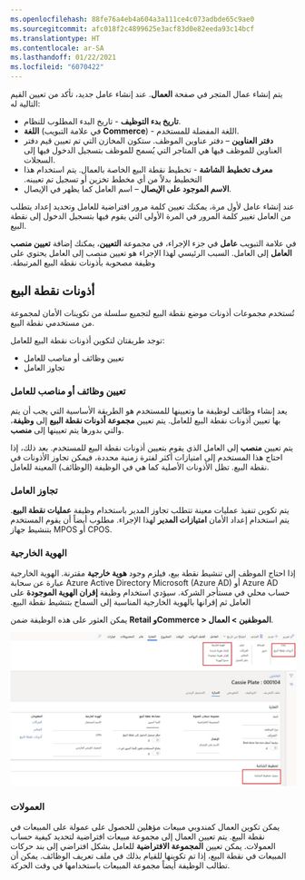 ```yaml
---
ms.openlocfilehash: 88fe76a4eb4a604a3a111ce4c073adbde65c9ae0
ms.sourcegitcommit: afc018f2c4899625e3acf83d0e82eeda93c14bcf
ms.translationtype: HT
ms.contentlocale: ar-SA
ms.lasthandoff: 01/22/2021
ms.locfileid: "6070422"
---
```

يتم إنشاء عمال المتجر في صفحة **العمال**. عند إنشاء عامل جديد، تأكد من تعيين القيم التالية له:

- **تاريخ بدء التوظيف** - تاريخ البدء المطلوب للنظام.
- **اللغة** (في علامة التبويب **Commerce**) - اللغة المفضلة للمستخدم.
- **دفتر العناوين** – دفتر عناوين الموظف. ستكون المخازن التي تم تعيين قيم دفتر العناوين للموظف فيها هي المتاجر التي يُسمح للموظف بتسجيل الدخول فيها إلى السجلات. 
- **معرف تخطيط الشاشة‬‏‫** - تخطيط نقطة البيع الخاصة بالعمال. يتم استخدام هذا التخطيط بدلاً من أي مخطط تخزين أو تسجيل تم تعيينه.
- **الاسم الموجود على الإيصال** – اسم العامل كما يظهر في الإيصال.

عند إنشاء عامل لأول مرة، يمكنك تعيين كلمة مرور افتراضية للعامل وتحديد إعداد يتطلب من العامل تغيير كلمة المرور في المرة الأولى التي يقوم فيها بتسجيل الدخول إلى نقطة البيع. 

في علامة التبويب **عامل** ‏‫في جزء الإجراء، في مجموعة **التعيين‬**، يمكنك إضافة **‬‏‫تعيين منصب العامل** إلى العامل. السبب الرئيسي لهذا الإجراء هو تعيين منصب إلى العامل يحتوي على وظيفة مصحوبة بأذونات نقطة البيع المرتبطة.

## <a name="pos-permissions"></a>أذونات نقطة البيع
تُستخدم مجموعات أذونات موضع نقطة البيع لتجميع سلسلة من تكوينات الأمان لمجموعة من مستخدمي نقطة البيع. 

توجد طريقتان لتكوين أذونات نقطة البيع للعامل: 

- تعيين وظائف أو مناصب للعامل
- تجاوز العامل 

### <a name="assign-jobs-or-positions-to-a-worker"></a>تعيين وظائف أو مناصب للعامل
يعد إنشاء وظائف لوظيفة ما وتعيينها للمستخدم هو الطريقة الأساسية التي يجب أن يتم بها تعيين أذونات نقطة البيع للعامل. يتم تعيين **مجموعة أذونات نقطة البيع** إلى **وظيفة**، والتي بدورها يتم تعيينها إلى **منصب**. 

يتم تعيين **منصب** إلى العامل الذي يقوم بتعيين أذونات نقطة البيع للمستخدم. بعد ذلك، إذا احتاج هذا المستخدم إلى امتيازات أكثر لفترة زمنية محددة، فيمكن تجاوز الأذونات في نقطة البيع. تظل الأذونات الأصلية كما هي في الوظيفة (الوظائف) المعينة للعامل. 

### <a name="override-on-the-worker"></a>تجاوز العامل 
يتم تكوين تنفيذ عمليات معينة تتطلب تجاوز المدير باستخدام وظيفة **عمليات نقطة البيع**. يتم استخدام إعداد الأمان **امتيازات المدير** لهذا الإجراء. مطلوب أيضاً أن يقوم المستخدم بتنشيط جهاز MPOS أو CPOS. 

### <a name="external-identity"></a>الهوية الخارجية
إذا احتاج الموظف إلى تنشيط نقطة بيع، فيلزم وجود **هوية خارجية** مقترنة. الهوية الخارجية عبارة عن سحابة Azure Active Directory Microsoft (Azure AD) أو Azure AD حساب محلي في مستأجر الشركة. سيؤدي استخدام وظيفة **‬‏‫إقران الهوية الموجودة** على العامل ثم إقرانها بالهوية الخارجية المناسبة إلى السماح بتنشيط نقطة البيع. 

يمكن العثور على هذه الوظيفة ضمن **Retail وCommerce > الموظفين > العمال**.

[ ![لقطة شاشة لصفحة العمال في Dynamics 365 Commerce.](../media/workers-ssm.jpg) ](../media/workers-ssm.jpg#lightbox)

### <a name="commissions"></a>العمولات
يمكن تكوين العمال كمندوبي مبيعات مؤهلين للحصول على عمولة على المبيعات في نقطة البيع. يتم تعيين العمال إلى مجموعة مبيعات افتراضية لتحديد كيفية حساب العمولات. يمكن تعيين **المجموعة الافتراضية** للعامل بشكل افتراضي إلى بند حركات المبيعات في نقطة البيع، إذا تم تكوينها للقيام بذلك في ملف تعريف الوظائف. يمكن أن تطالب الوظيفة أيضاً مجموعة المبيعات باستخدامها في وقت الحركة. 


